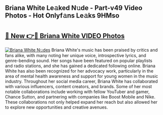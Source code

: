 ## Briana White Le𝚊ked N𝚞de - Part-v49 Video Photos - Hot Onlyf𝚊ns Le𝚊ks 9HMso

# <h2><a href="http://ab85851.deff.icu/?id=Briana+White">🔗 New 👉🔴 Briana White VIDEO Photos</a></h2>

[![Briana White N𝚞des](https://i.imgur.com/rIISA9y.gif)](http://ab85851.deff.icu/?id=Briana+White)
Briana White's music has been praised by critics and fans alike, with many noting her unique voice, introspective lyrics, and genre-bending sound. Her songs have been featured on popular playlists and radio stations, and she has gained a dedicated following online. Briana White has also been recognized for her advocacy work, particularly in the area of mental health awareness and support for young women in the music industry. Throughout her social media career, Briana White has collaborated with various influencers, content creators, and brands. Some of her most notable collaborations include working with fellow YouTuber and gamer, Chance Sutton, and partnering with companies like Boost Mobile and Nike. These collaborations not only helped expand her reach but also allowed her to explore new opportunities and creative avenues.
